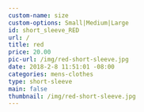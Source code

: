 ```yaml
---
custom-name: size
custom-options: Small|Medium|Large
id: short_sleeve_RED
url: /
title: red
price: 20.00
pic-url: /img/red-short-sleeve.jpg
date: 2018-2-8 11:51:01 -08:00
categories: mens-clothes
type: short-sleeve
main: false
thumbnail: /img/red-short-sleeve.jpg
---
```

